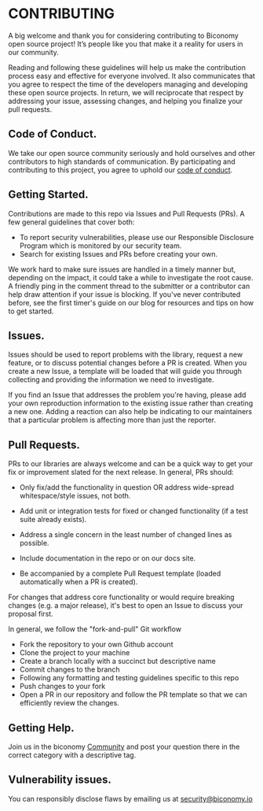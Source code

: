 # CONTRIBUTING

A big welcome and thank you for considering contributing to Biconomy open source project! It’s people like you that make it a reality for users in our community.

Reading and following these guidelines will help us make the contribution process easy and effective for everyone involved. It also communicates that you agree to respect the time of the developers managing and developing these open source projects. In return, we will reciprocate that respect by addressing your issue, assessing changes, and helping you finalize your pull requests.

## Code of Conduct.   
We take our open source community seriously and hold ourselves and other contributors to high standards of communication. By participating and contributing to this project, you agree to uphold our [code of conduct](./code_of_conduct.md).


## Getting Started.  
Contributions are made to this repo via Issues and Pull Requests (PRs). A few general guidelines that cover both:
- To report security vulnerabilities, please use our Responsible Disclosure Program which is monitored by our security team.
- Search for existing Issues and PRs before creating your own.

We work hard to make sure issues are handled in a timely manner but, depending on the impact, it could take a while to investigate the root cause. A friendly ping in the comment thread to the submitter or a contributor can help draw attention if your issue is blocking.
If you've never contributed before, see the first timer's guide on our blog for resources and tips on how to get started.

## Issues. 
Issues should be used to report problems with the library, request a new feature, or to discuss potential changes before a PR is created. When you create a new Issue, a template will be loaded that will guide you through collecting and providing the information we need to investigate.

If you find an Issue that addresses the problem you're having, please add your own reproduction information to the existing issue rather than creating a new one. Adding a reaction can also help be indicating to our maintainers that a particular problem is affecting more than just the reporter.

## Pull Requests.  
PRs to our libraries are always welcome and can be a quick way to get your fix or improvement slated for the next release. In general, PRs should:

- Only fix/add the functionality in question OR address wide-spread whitespace/style issues, not both.

- Add unit or integration tests for fixed or changed functionality (if a test suite already exists).

- Address a single concern in the least number of changed lines as possible.

- Include documentation in the repo or on our docs site.

- Be accompanied by a complete Pull Request template (loaded automatically when a PR is created).

For changes that address core functionality or would require breaking changes (e.g. a major release), it's best to open an Issue to discuss your proposal first.

In general, we follow the "fork-and-pull" Git workflow

- Fork the repository to your own Github account
- Clone the project to your machine
- Create a branch locally with a succinct but descriptive name
- Commit changes to the branch
- Following any formatting and testing guidelines specific to this repo
- Push changes to your fork
- Open a PR in our repository and follow the PR template so that we can efficiently review the changes.

## Getting Help.  
Join us in the biconomy [Community](https://forum.biconomy.io/) and post your question there in the correct category with a descriptive tag.


## Vulnerability issues.  
You can responsibly disclose flaws by emailing us at security@biconomy.io 
